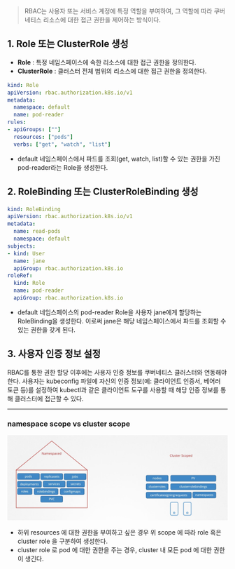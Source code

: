 > RBAC는 사용자 또는 서비스 계정에 특정 역할을 부여하여, 그 역할에 따라 쿠버네티스 리소스에 대한 접근 권한을 제어하는 방식이다.

## 1.  Role 또는 ClusterRole 생성
- **Role** : 특정 네임스페이스에 속한 리소스에 대한 접근 권한을 정의한다.
- **ClusterRole** : 클러스터 전체 범위의 리소스에 대한 접근 권한을 정의한다.

```yaml
kind: Role
apiVersion: rbac.authorization.k8s.io/v1
metadata:
  namespace: default
  name: pod-reader
rules:
- apiGroups: [""]
  resources: ["pods"]
  verbs: ["get", "watch", "list"]
```

- default 네임스페이스에서 파드를 조회(get, watch, list)할 수 있는 권한을 가진 pod-reader라는 Role을 생성한다.

## 2. RoleBinding 또는 ClusterRoleBinding 생성

```yaml
kind: RoleBinding
apiVersion: rbac.authorization.k8s.io/v1
metadata:
  name: read-pods
  namespace: default
subjects:
- kind: User
  name: jane
  apiGroup: rbac.authorization.k8s.io
roleRef:
  kind: Role
  name: pod-reader
  apiGroup: rbac.authorization.k8s.io
```

- default 네임스페이스의 pod-reader Role을 사용자 jane에게 할당하는 RoleBinding을 생성한다. 이로써 jane은 해당 네임스페이스에서 파드를 조회할 수 있는 권한을 갖게 된다.

## 3. 사용자 인증 정보 설정
RBAC를 통한 권한 할당 이후에는 사용자 인증 정보를 쿠버네티스 클러스터와 연동해야 한다. 사용자는 kubeconfig 파일에 자신의 인증 정보(예: 클라이언트 인증서, 베어러 토큰 등)를 설정하여 kubectl과 같은 클라이언트 도구를 사용할 때 해당 인증 정보를 통해 클러스터에 접근할 수 있다.

--- 

### namespace scope vs cluster scope

![](images/scope.png)

- 하위 resources 에 대한 권한을 부여하고 싶은 경우 위 scope 에 따라 role 혹은 cluster role 을 구분하여 생성한다.
- cluster role 로 pod 에 대한 권한을 주는 경우, cluster 내 모든 pod 에 대한 권한이 생긴다.